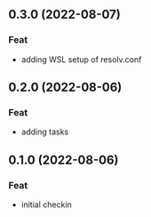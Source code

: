 ## 0.3.0 (2022-08-07)

### Feat

- adding WSL setup of resolv.conf

## 0.2.0 (2022-08-06)

### Feat

- adding tasks

## 0.1.0 (2022-08-06)

### Feat

- initial checkin
